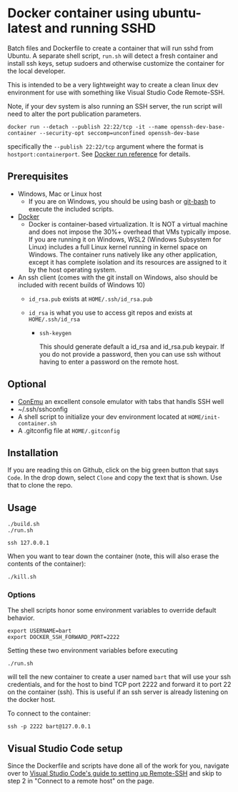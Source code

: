 # Docker container using ubuntu-latest and running SSHD

Batch files and Dockerfile to create a container that will run sshd
from Ubuntu. A separate shell script, ```run.sh``` will detect a fresh
container and install ssh keys, setup sudoers and otherwise customize
the container for the local developer.

This is intended to be a very lightweight way to create a clean linux
dev environment for use with something like Visual Studio Code
Remote-SSH.

Note, if your dev system is also running an SSH server, the run script
will need to alter the port publication parameters.

```shell
docker run --detach --publish 22:22/tcp -it --name openssh-dev-base-container --security-opt seccomp=unconfined openssh-dev-base
```

specifically the `--publish 22:22/tcp` argument where the format is
`hostport:containerport`. See
[Docker run reference](https://docs.docker.com/engine/reference/run/) for details.

## Prerequisites

- Windows, Mac or Linux host
  - If you are on Windows, you should be using bash or [git-bash](https://git-scm.com/downloads) to execute the included scripts.
- [Docker](https://www.docker.com/products/docker-desktop)
  - Docker is container-based virtualization. It is NOT a virtual machine and does not
    impose the 30%+ overhead that VMs typically impose. If you are running it on
    Windows, WSL2 (Windows Subsystem for Linux) includes a full Linux kernel running
    in kernel space on Windows. The container runs natively like any other application,
    except it has complete isolation and its resources are assigned to it by the host
    operating system.
- An ssh client (comes with the git install on Windows, also should be included with
  recent builds of Windows 10)
  - `id_rsa.pub` exists at `HOME/.ssh/id_rsa.pub`
  - `id_rsa` is what you use to access git repos and exists at `HOME/.ssh/id_rsa`

    - ```shell
      ssh-keygen
      ```

      This should generate default a id_rsa and id_rsa.pub keypair. If you do not
      provide a password, then you can use ssh without having to enter a password
      on the remote host.

## Optional

- [ConEmu](https://conemu.github.io/) an excellent console emulator with tabs that handls SSH well
- ~/.ssh/sshconfig
- A shell script to initialize your dev environment located at `HOME/init-container.sh`
- A .gitconfig file at `HOME/.gitconfig`

## Installation

If you are reading this on Github, click on the big green button that says `Code`. In the drop down, select `Clone` and copy the text that is shown. Use that to clone the repo.

## Usage

```shell
./build.sh
./run.sh

ssh 127.0.0.1
```

When you want to tear down the container (note, this will also erase the contents of the container):

```shell
./kill.sh
```

### Options

The shell scripts honor some environment variables to override default
behavior.

```shell
export USERNAME=bart
export DOCKER_SSH_FORWARD_PORT=2222
```

Setting these two environment variables before executing

```shell
./run.sh
```

will tell the new container to create a user named `bart` that will use
your ssh credentials, and for the host to bind TCP port 2222 and forward
it to port 22 on the container (ssh). This is useful if an ssh server is
already listening on the docker host.

To connect to the container:

```shell
ssh -p 2222 bart@127.0.0.1
```

## Visual Studio Code setup

Since the Dockerfile and scripts have done all of the work for you,
navigate over to
[Visual Studio Code's guide to setting up Remote-SSH](https://code.visualstudio.com/docs/remote/ssh#_connect-to-a-remote-host )
and skip to step 2 in "Connect to a remote host" on the page.
